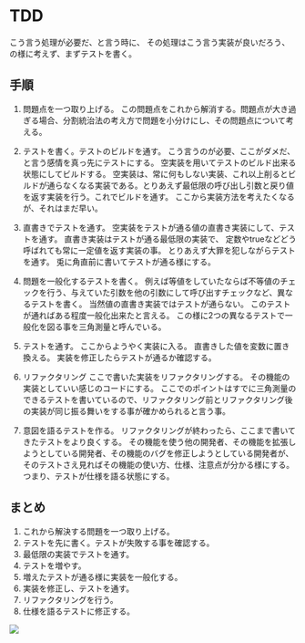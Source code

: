 # TDD

こう言う処理が必要だ、と言う時に、
その処理はこう言う実装が良いだろう、の様に考えず、まずテストを書く。

## 手順

1. 問題点を一つ取り上げる。
この問題点をこれから解消する。問題点が大き過ぎる場合、分割統治法の考え方で問題を小分けにし、その問題点について考える。

1. テストを書く。テストのビルドを通す。
こう言うのが必要、ここがダメだ、と言う感情を真っ先にテストにする。
空実装を用いてテストのビルド出来る状態にしてビルドする。
空実装は、常に何もしない実装、これ以上削るとビルドが通らなくなる実装である。とりあえず最低限の呼び出し引数と戻り値を返す実装を行う。これでビルドを通す。
ここから実装方法を考えたくなるが、それはまだ早い。

1. 直書きでテストを通す。
空実装をテストが通る値の直書き実装にして、テストを通す。
直書き実装はテストが通る最低限の実装で、
定数やtrueなどどう呼ばれても常に一定値を返す実装の事。
とりあえず大罪を犯しながらテストを通す。
兎に角直前に書いてテストが通る様にする。

1. 問題を一般化するテストを書く。
例えば等値をしていたならば不等値のチェックを行う、与えていた引数を他の引数にして呼び出すチェックなど、異なるテストを書く。
当然値の直書き実装ではテストが通らない。
このテストが通ればある程度一般化出来たと言える。
この様に2つの異なるテストで一般化を図る事を三角測量と呼んでいる。

1. テストを通す。
ここからようやく実装に入る。
直書きした値を変数に置き換える。
実装を修正したらテストが通るか確認する。

1. リファクタリング
ここで書いた実装をリファクタリングする。
その機能の実装としていい感じのコードにする。
ここでのポイントはすでに三角測量のできるテストを書いているので、リファクタリング前とリファクタリング後の実装が同じ振る舞いをする事が確かめられると言う事。

1. 意図を語るテストを作る。
リファクタリングが終わったら、ここまで書いてきたテストをより良くする。
その機能を使う他の開発者、その機能を拡張しようとしている開発者、その機能のバグを修正しようとしている開発者が、そのテストさえ見ればその機能の使い方、仕様、注意点が分かる様にする。つまり、テストが仕様を語る状態にする。

## まとめ

1. これから解決する問題を一つ取り上げる。
1. テストを先に書く。テストが失敗する事を確認する。
1. 最低限の実装でテストを通す。
1. テストを増やす。
1. 増えたテストが通る様に実装を一般化する。
1. 実装を修正し、テストを通す。
1. リファクタリングを行う。
1. 仕様を語るテストに修正する。

[![](https://www.plantuml.com/plantuml/svg/XLRTJjj85BxtKqHSbPNsPY_XfXVSzwOlmBQHjjekL41LhLOhUUmajME7K6W88PH02II4re6ohTA4mCECP-oynNwUCPE1184Y97k-ytFEzvtZURgwjhYozlQlryQBnPMNcPdd2mkK1DprHWU5cSm_XY7E3MEELSgZGvzQcyofShz6IVNviuLdrEvGwoUr7Ho4mptkR51IevPd6B_Yps3D5YMb4Lcd-5bUweDqcLDWxhVe-mN_Dk2N5KICJPiIXs__XAFeOvkI72KdxBmC92KVA3cJVkSDOoNx9hkubfb7JfHiKGl-F6gvSUk8N_GbIkKQzanAcgoyJQrYs2jIiebJQbhpiBKBAdEMTn21rtkKb74wFY8-QrxmIbMwHRYmxoK9Vkx7dP9y2Roi5QUK5E8s8YBb8B6zoSSdX9f47E7dKzkazY4b1-9bMu9vhi7jVE9shq79aKn6o-5i72WwxREW4H_bzIvfq83QMzI6iSlUz_cdOvX5nHyyxmalLO0LO9fJqaLUhDS3EXnMg6K9cmx2I01EPSl3mJ7QoToYw4fRS-gFp5sm8QpA-0_0hND8mKf3mWQC9Cy4MU_oFJCShezg44_0FbnHSedq4PjTLNZb763k381dPXDrnpSVaRjgGvm8gW2djs9egMnmYcm05Y451r8hqXXYW_O0ajgZfA5IHXsYra_2OvUIQt36gwVe17mbqjDJLWKg9bHafGwTkJ4iRPU7ok0dglydD5XAaOepaqptF67GdNGzFL6J62pOJPfhvTPMtcO5NwVYLn0CuC1FGbjMgeUU2OD91k0rx4_Z5ACV3Jj0HyNkhOnyz7vw9Io_ZY1nQnCbCRUKJgCkRxsareu-5Q33k3VFdwkeIsz_UEs9jCwZhwuiGhPMX6W8qbsSXhsI18XH8jG2fJQrkfhEY17saAkZZAL8WGW7sp2JZuexJSurtMFQSBYBW1QYqojGkyXWmwqez-C1WRGcA5V3brEY3oOGFagLmnYrFTO_0RcnyuNvs-dM88tRvUG0CtOa6_yR9IAPoRn9ItbAMAXVubHkpB3dWbpU-p9wNuRlf2lMbiW_DoPn3hp9GNo8SpL2Aixa4bPJJYsO5uGGocgYMFuunQjc2g8QKXMiwKhsec608rwkZtim3duJyAz7qWnn9fD5VFqJaQuCRVuxrCRYEHJAkX6FQDNv8zD-fy3MxNmq7dUhMeI5bh1useZjeROEsjeiv7WEvE_Wb5gNrBx26jLdRHnVw0hxiOaWelOkGEBzsLso0_6oD4tWkJGgZYGCu_1G5TWAxDhNilRPXezCkG-O5plxmj4caf2Y0m0S22KG8GOVxzKt5u2KbN1GWRPW6NVsxuhvBELvkiAkDGvEX8eQUdtKmlzYxA8hvR67Np8w1UBET8DivEOORNjHhH-R-KaOzmxPrNVG93MjKmRF3naAYZRGEwNPnptWinwtT_Hiq4ZfL6jD1LCHdtZf9Z79VMM9idBumE8iRR19-6MRvyeHN11VNEkyoLrkYDroZTRfOm03dQOxjnfzmkxUICKI20T5Lj_NRu0WIjuFaGdyuH8pgZNLxVBtnHT_liDD-BwlCrn112AzVhxxuzNhRER9p3rOC3h8H_M0vTl9xW_yi5z8zmJnPcOphrOpJvQMPpDBoskP9tzdLsUDEGcQnprx-Otnh_4qk_GIj_7_0G00
)](https://www.plantuml.com/plantuml/svg/XLRTJjj85BxtKqHSbPNsPY_XfXVSzwOlmBQHjjekL41LhLOhUUmajME7K6W88PH02II4re6ohTA4mCECP-oynNwUCPE1184Y97k-ytFEzvtZURgwjhYozlQlryQBnPMNcPdd2mkK1DprHWU5cSm_XY7E3MEELSgZGvzQcyofShz6IVNviuLdrEvGwoUr7Ho4mptkR51IevPd6B_Yps3D5YMb4Lcd-5bUweDqcLDWxhVe-mN_Dk2N5KICJPiIXs__XAFeOvkI72KdxBmC92KVA3cJVkSDOoNx9hkubfb7JfHiKGl-F6gvSUk8N_GbIkKQzanAcgoyJQrYs2jIiebJQbhpiBKBAdEMTn21rtkKb74wFY8-QrxmIbMwHRYmxoK9Vkx7dP9y2Roi5QUK5E8s8YBb8B6zoSSdX9f47E7dKzkazY4b1-9bMu9vhi7jVE9shq79aKn6o-5i72WwxREW4H_bzIvfq83QMzI6iSlUz_cdOvX5nHyyxmalLO0LO9fJqaLUhDS3EXnMg6K9cmx2I01EPSl3mJ7QoToYw4fRS-gFp5sm8QpA-0_0hND8mKf3mWQC9Cy4MU_oFJCShezg44_0FbnHSedq4PjTLNZb763k381dPXDrnpSVaRjgGvm8gW2djs9egMnmYcm05Y451r8hqXXYW_O0ajgZfA5IHXsYra_2OvUIQt36gwVe17mbqjDJLWKg9bHafGwTkJ4iRPU7ok0dglydD5XAaOepaqptF67GdNGzFL6J62pOJPfhvTPMtcO5NwVYLn0CuC1FGbjMgeUU2OD91k0rx4_Z5ACV3Jj0HyNkhOnyz7vw9Io_ZY1nQnCbCRUKJgCkRxsareu-5Q33k3VFdwkeIsz_UEs9jCwZhwuiGhPMX6W8qbsSXhsI18XH8jG2fJQrkfhEY17saAkZZAL8WGW7sp2JZuexJSurtMFQSBYBW1QYqojGkyXWmwqez-C1WRGcA5V3brEY3oOGFagLmnYrFTO_0RcnyuNvs-dM88tRvUG0CtOa6_yR9IAPoRn9ItbAMAXVubHkpB3dWbpU-p9wNuRlf2lMbiW_DoPn3hp9GNo8SpL2Aixa4bPJJYsO5uGGocgYMFuunQjc2g8QKXMiwKhsec608rwkZtim3duJyAz7qWnn9fD5VFqJaQuCRVuxrCRYEHJAkX6FQDNv8zD-fy3MxNmq7dUhMeI5bh1useZjeROEsjeiv7WEvE_Wb5gNrBx26jLdRHnVw0hxiOaWelOkGEBzsLso0_6oD4tWkJGgZYGCu_1G5TWAxDhNilRPXezCkG-O5plxmj4caf2Y0m0S22KG8GOVxzKt5u2KbN1GWRPW6NVsxuhvBELvkiAkDGvEX8eQUdtKmlzYxA8hvR67Np8w1UBET8DivEOORNjHhH-R-KaOzmxPrNVG93MjKmRF3naAYZRGEwNPnptWinwtT_Hiq4ZfL6jD1LCHdtZf9Z79VMM9idBumE8iRR19-6MRvyeHN11VNEkyoLrkYDroZTRfOm03dQOxjnfzmkxUICKI20T5Lj_NRu0WIjuFaGdyuH8pgZNLxVBtnHT_liDD-BwlCrn112AzVhxxuzNhRER9p3rOC3h8H_M0vTl9xW_yi5z8zmJnPcOphrOpJvQMPpDBoskP9tzdLsUDEGcQnprx-Otnh_4qk_GIj_7_0G00)